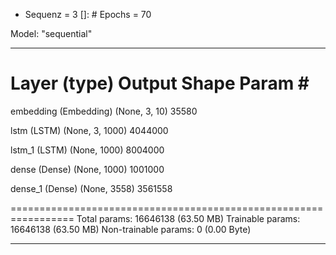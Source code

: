 - Sequenz = 3
[]: # Epochs = 70


Model: "sequential"
_________________________________________________________________
Layer (type)                Output Shape              Param #
=================================================================
embedding (Embedding)       (None, 3, 10)             35580

lstm (LSTM)                 (None, 3, 1000)           4044000

lstm_1 (LSTM)               (None, 1000)              8004000

dense (Dense)               (None, 1000)              1001000

dense_1 (Dense)             (None, 3558)              3561558
                                                                 
=================================================================
Total params: 16646138 (63.50 MB)
Trainable params: 16646138 (63.50 MB)
Non-trainable params: 0 (0.00 Byte)
_________________________________________________________________

